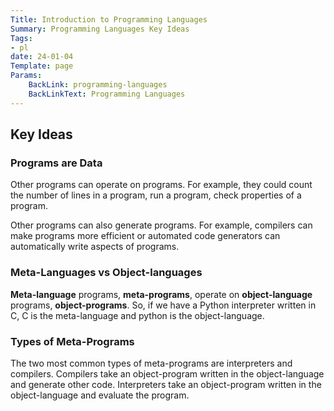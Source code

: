 ```yaml
---
Title: Introduction to Programming Languages
Summary: Programming Languages Key Ideas
Tags:
- pl
date: 24-01-04
Template: page
Params:
    BackLink: programming-languages
    BackLinkText: Programming Languages
---
```


## Key Ideas

### Programs are Data

Other programs can operate on programs.
For example, they could count the number of lines in a program, run a program, check properties of a program.

Other programs can also generate programs.
For example, compilers can make programs more efficient or automated code generators can automatically write aspects of programs.

### Meta-Languages vs Object-languages

**Meta-language** programs, **meta-programs**, operate on **object-language** programs, **object-programs**.
So, if we have a Python interpreter written in C, C is the meta-language and python is the object-language.

### Types of Meta-Programs

The two most common types of meta-programs are interpreters and compilers.
Compilers take an object-program written in the object-language and generate other code.
Interpreters take an object-program written in the object-language and evaluate the program.
